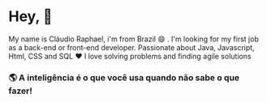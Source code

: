 # Hey, 👋 

My name is Cláudio Raphael, i'm from Brazil 😄 .
I'm looking for my first job as a back-end or front-end developer.
Passionate about Java, Javascript, Html, CSS and SQL ❤️ 
I love solving problems and finding agile solutions


### 🌎 A inteligência é o que você usa quando não sabe o que fazer!
